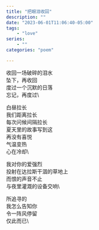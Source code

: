 ```yaml
---
title: "把眼泪收回"
description: ""
date: "2023-06-01T11:06:40-05:00"
tags: 
    - "love"
series: 
    - ""
categories: "poem"

---
```

收回一场破碎的泪水\
坠下，再收回\
度过一个沉默的日落\
忘记，再度过\

白昼拉长\
我们距离拉长\
每次问候间隔拉长\
夏天里的故事写到这\
再没有喜悦\
气温变热\
心在冷却\

我对你的爱强烈\
投射在达拉斯干涸的草地上\
而恨的声音不止\
与夜里灌溉的设备交响\

所追寻的\
我怎么告知你\
令一阵风停留\
仅此而已\
